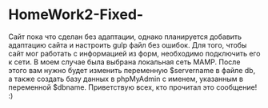 # HomeWork2-Fixed-
Сайт пока что сделан без адаптации, однако планируется добавить адаптацию сайта и настроить gulp файл без ошибок.
Для того, чтобы сайт мог работать с информацией из форм, необходимо подключить его к сети. В моем случае была выбрана локальная сеть MAMP.
После этого вам нужно будет изменить переменную $servername в файле db, а также создать базу данных в phpMyAdmin с именем, указанным в переменной $dbname.
Приветствую всех, кто прочитал это сообщение! :)
